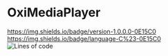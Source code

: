 # OxiMediaPlayer
https://img.shields.io/badge/version-1.0.0.0-0E15C0 <br>
https://img.shields.io/badge/language-C%23-0E15C0 <br>
<img alt="Lines of code" src="https://img.shields.io/tokei/lines/github/karolstawowski/https://github.com/karolstawowski/OxiMediaPlayer">
